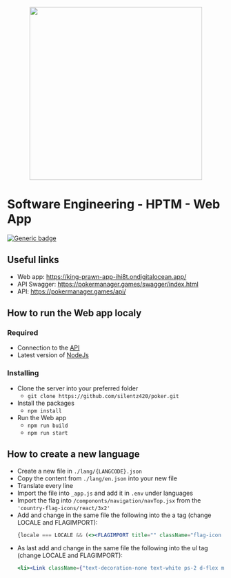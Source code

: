 <p align="center"><a href="https://king-prawn-app-ihi8t.ondigitalocean.app/" target="_blank"><img src="https://i.imgur.com/PU5fUtY.png" width="400"></a></p>

# Software Engineering - HPTM - Web App

[![Generic badge](https://img.shields.io/badge/Version-Alpha-red.svg)](https://shields.io/)


## Useful links

- Web app: https://king-prawn-app-ihi8t.ondigitalocean.app/
- API Swagger: https://pokermanager.games/swagger/index.html
- API: https://pokermanager.games/api/

## How to run the Web app localy

### Required
-  Connection to the [API](https://pokermanager.games/swagger/index.html)
-  Latest version of [NodeJs](https://nodejs.org/en/download/)


### Installing

- Clone the server into your preferred folder
    - `git clone https://github.com/silentz420/poker.git`
- Install the packages
    - `npm install`
- Run the Web app
    -  `npm run build`
    -  `npm run start`

## How to create a new language

- Create a new file in `./lang/{LANGCODE}.json`
- Copy the content from `./lang/en.json` into your new file
- Translate every line
- Import the file into `_app.js` and add it in `.env` under languages
- Import the flag into `/compononts/navigation/navTop.jsx` from the `'country-flag-icons/react/3x2'`
- Add and change in the same file the following into the a tag (change LOCALE and FLAGIMPORT):
  ```jsx 
  {locale === LOCALE && (<><FLAGIMPORT title="" className="flag-icon  rounded"/><p className={"height-fit-content ps-2 mt-auto text-white mb-auto"}>LOCALE</p></>)}
  ```
- As last add and change in the same file the following into the ul tag (change LOCALE and FLAGIMPORT):
  ```jsx
  <li><Link className={"text-decoration-none text-white ps-2 d-flex mt-2"} locale={"LOCALE"} href={asPath}><FLAGIMPORT title="" className="flag-icon rounded"/><p className={"ps-2 mt-auto mb-auto"}>LOCALE</p></Link> </li>
  ```